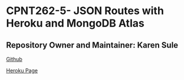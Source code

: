 # CPNT262-5- JSON Routes with Heroku and MongoDB Atlas 

## Repository Owner and Maintainer: Karen Sule 

[Github](https://github.com/nerakmari/cpnt262-a5)

[Heroku Page](https://kren-cpnt262-a5.herokuapp.com/)